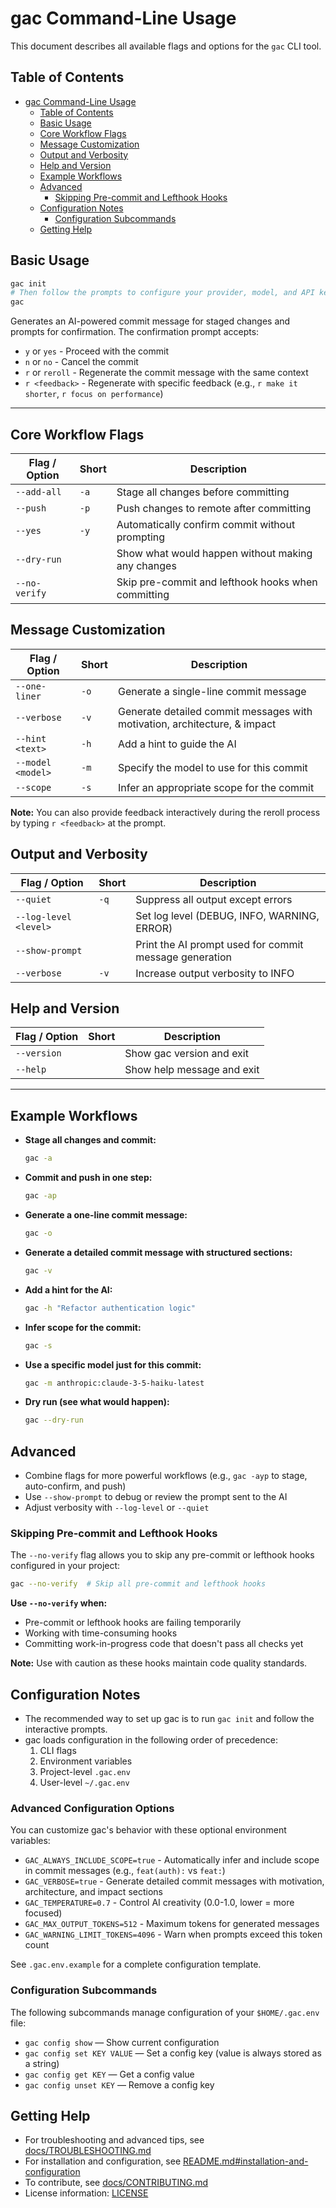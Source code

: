 # gac Command-Line Usage

This document describes all available flags and options for the `gac` CLI tool.

## Table of Contents

- [gac Command-Line Usage](#gac-command-line-usage)
  - [Table of Contents](#table-of-contents)
  - [Basic Usage](#basic-usage)
  - [Core Workflow Flags](#core-workflow-flags)
  - [Message Customization](#message-customization)
  - [Output and Verbosity](#output-and-verbosity)
  - [Help and Version](#help-and-version)
  - [Example Workflows](#example-workflows)
  - [Advanced](#advanced)
    - [Skipping Pre-commit and Lefthook Hooks](#skipping-pre-commit-and-lefthook-hooks)
  - [Configuration Notes](#configuration-notes)
    - [Configuration Subcommands](#configuration-subcommands)
  - [Getting Help](#getting-help)

## Basic Usage

```sh
gac init
# Then follow the prompts to configure your provider, model, and API keys interactively
gac
```

Generates an AI-powered commit message for staged changes and prompts for confirmation. The confirmation prompt accepts:

- `y` or `yes` - Proceed with the commit
- `n` or `no` - Cancel the commit
- `r` or `reroll` - Regenerate the commit message with the same context
- `r <feedback>` - Regenerate with specific feedback (e.g., `r make it shorter`, `r focus on performance`)

---

## Core Workflow Flags

| Flag / Option | Short | Description                                        |
| ------------- | ----- | -------------------------------------------------- |
| `--add-all`   | `-a`  | Stage all changes before committing                |
| `--push`      | `-p`  | Push changes to remote after committing            |
| `--yes`       | `-y`  | Automatically confirm commit without prompting     |
| `--dry-run`   |       | Show what would happen without making any changes  |
| `--no-verify` |       | Skip pre-commit and lefthook hooks when committing |

## Message Customization

| Flag / Option     | Short | Description                                                               |
| ----------------- | ----- | ------------------------------------------------------------------------- |
| `--one-liner`     | `-o`  | Generate a single-line commit message                                     |
| `--verbose`       | `-v`  | Generate detailed commit messages with motivation, architecture, & impact |
| `--hint <text>`   | `-h`  | Add a hint to guide the AI                                                |
| `--model <model>` | `-m`  | Specify the model to use for this commit                                  |
| `--scope`         | `-s`  | Infer an appropriate scope for the commit                                 |

**Note:** You can also provide feedback interactively during the reroll process by typing `r <feedback>` at the prompt.

## Output and Verbosity

| Flag / Option         | Short | Description                                            |
| --------------------- | ----- | ------------------------------------------------------ |
| `--quiet`             | `-q`  | Suppress all output except errors                      |
| `--log-level <level>` |       | Set log level (DEBUG, INFO, WARNING, ERROR)            |
| `--show-prompt`       |       | Print the AI prompt used for commit message generation |
| `--verbose`           | `-v`  | Increase output verbosity to INFO                      |

## Help and Version

| Flag / Option | Short | Description                |
| ------------- | ----- | -------------------------- |
| `--version`   |       | Show gac version and exit  |
| `--help`      |       | Show help message and exit |

---

## Example Workflows

- **Stage all changes and commit:**

  ```sh
  gac -a
  ```

- **Commit and push in one step:**

  ```sh
  gac -ap
  ```

- **Generate a one-line commit message:**

  ```sh
  gac -o
  ```

- **Generate a detailed commit message with structured sections:**

  ```sh
  gac -v
  ```

- **Add a hint for the AI:**

  ```sh
  gac -h "Refactor authentication logic"
  ```

- **Infer scope for the commit:**

  ```sh
  gac -s
  ```

- **Use a specific model just for this commit:**

  ```sh
  gac -m anthropic:claude-3-5-haiku-latest
  ```

- **Dry run (see what would happen):**

  ```sh
  gac --dry-run
  ```

## Advanced

- Combine flags for more powerful workflows (e.g., `gac -ayp` to stage, auto-confirm, and push)
- Use `--show-prompt` to debug or review the prompt sent to the AI
- Adjust verbosity with `--log-level` or `--quiet`

### Skipping Pre-commit and Lefthook Hooks

The `--no-verify` flag allows you to skip any pre-commit or lefthook hooks configured in your project:

```sh
gac --no-verify  # Skip all pre-commit and lefthook hooks
```

**Use `--no-verify` when:**

- Pre-commit or lefthook hooks are failing temporarily
- Working with time-consuming hooks
- Committing work-in-progress code that doesn't pass all checks yet

**Note:** Use with caution as these hooks maintain code quality standards.

## Configuration Notes

- The recommended way to set up gac is to run `gac init` and follow the interactive prompts.
- gac loads configuration in the following order of precedence:
  1. CLI flags
  2. Environment variables
  3. Project-level `.gac.env`
  4. User-level `~/.gac.env`

### Advanced Configuration Options

You can customize gac's behavior with these optional environment variables:

- `GAC_ALWAYS_INCLUDE_SCOPE=true` - Automatically infer and include scope in commit messages (e.g., `feat(auth):` vs `feat:`)
- `GAC_VERBOSE=true` - Generate detailed commit messages with motivation, architecture, and impact sections
- `GAC_TEMPERATURE=0.7` - Control AI creativity (0.0-1.0, lower = more focused)
- `GAC_MAX_OUTPUT_TOKENS=512` - Maximum tokens for generated messages
- `GAC_WARNING_LIMIT_TOKENS=4096` - Warn when prompts exceed this token count

See `.gac.env.example` for a complete configuration template.

### Configuration Subcommands

The following subcommands manage configuration of your `$HOME/.gac.env` file:

- `gac config show` — Show current configuration
- `gac config set KEY VALUE` — Set a config key (value is always stored as a string)
- `gac config get KEY` — Get a config value
- `gac config unset KEY` — Remove a config key

## Getting Help

- For troubleshooting and advanced tips, see [docs/TROUBLESHOOTING.md](docs/TROUBLESHOOTING.md)
- For installation and configuration, see [README.md#installation-and-configuration](README.md#installation-and-configuration)
- To contribute, see [docs/CONTRIBUTING.md](docs/CONTRIBUTING.md)
- License information: [LICENSE](LICENSE)
